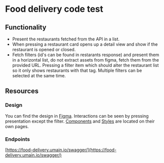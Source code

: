 # Food delivery code test

## Functionality

- Present the restaurants fetched from the API in a list.
- When pressing a restaurant card opens up a detail view and show if the restaurant is opened or closed.
- Fetch filters (id's can be found in restarants response) and present them in a horizontal list, do not extract assets from figma, fetch them from the provided URL. Pressing a filter item which should alter the restaurant list so it only shows restaurants with that tag. Multiple filters can be selected at the same time.

## Resources

### Design 
You can find the design in [Figma]([https://www.figma.com/file/yw7DttG4w7F28tmTaxXrLh/Code-test?node-id=64:106](https://www.figma.com/file/yw7DttG4w7F28tmTaxXrLh/Code-test?type=design&node-id=0%3A1&mode=design&t=xw5TJPORE0Izcy5C-1)).
Interactions can be seen by pressing presentation except the filter.
[Components]([https://www.figma.com/file/yw7DttG4w7F28tmTaxXrLh/Code-test?node-id=305:96](https://www.figma.com/file/yw7DttG4w7F28tmTaxXrLh/Code-test?type=design&node-id=305%3A96&mode=design&t=xw5TJPORE0Izcy5C-1)) and [Styles](https://www.figma.com/file/yw7DttG4w7F28tmTaxXrLh/Code-test?type=design&node-id=305%3A102&mode=design&t=xw5TJPORE0Izcy5C-1
) are located on their own pages.

### Endpoints
[https://food-delivery.umain.io/swagger/](https://food-delivery.umain.io/swagger/)

